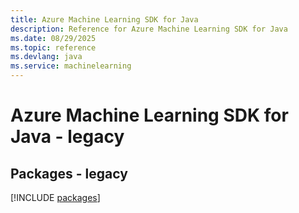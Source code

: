 ```yaml
---
title: Azure Machine Learning SDK for Java
description: Reference for Azure Machine Learning SDK for Java
ms.date: 08/29/2025
ms.topic: reference
ms.devlang: java
ms.service: machinelearning
---
```

# Azure Machine Learning SDK for Java - legacy
## Packages - legacy
[!INCLUDE [packages](machine-learning-index.md)]